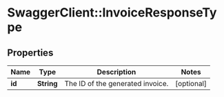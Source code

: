 # SwaggerClient::InvoiceResponseType

## Properties
Name | Type | Description | Notes
------------ | ------------- | ------------- | -------------
**id** | **String** | The ID of the generated invoice.  | [optional] 


